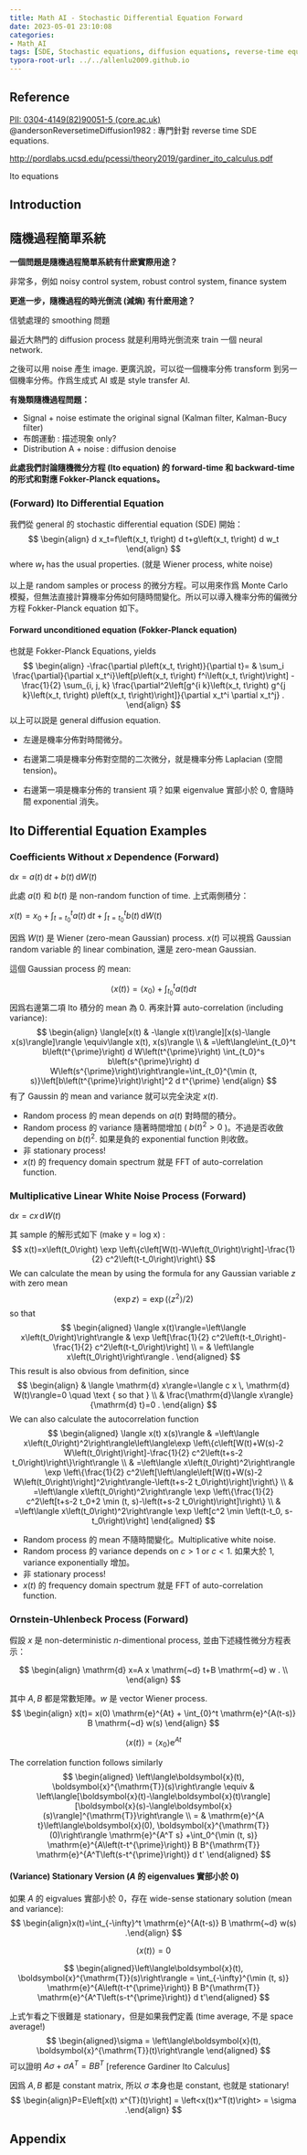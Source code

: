 ```yaml
---
title: Math AI - Stochastic Differential Equation Forward 
date: 2023-05-01 23:10:08
categories:
- Math_AI
tags: [SDE, Stochastic equations, diffusion equations, reverse-time equations, Fokker-Planck equations]
typora-root-url: ../../allenlu2009.github.io
---
```



## Reference

[PII: 0304-4149(82)90051-5 (core.ac.uk)](https://core.ac.uk/download/pdf/82826666.pdf)  @andersonReversetimeDiffusion1982 : 專門針對 reverse time SDE equations. 

http://pordlabs.ucsd.edu/pcessi/theory2019/gardiner_ito_calculus.pdf

Ito equations



## Introduction





## 隨機過程簡單系統

**一個問題是隨機過程簡單系統有什麽實際用途？**

非常多，例如 noisy control system, robust control  system, finance system



**更進一步，隨機過程的時光倒流 (減熵) 有什麽用途？**

信號處理的 smoothing 問題 

最近大熱門的 diffusion process 就是利用時光倒流來 train 一個 neural network.

之後可以用 noise 產生 image.  更廣汎說，可以從一個機率分佈 transform 到另一個機率分佈。作爲生成式 AI 或是 style transfer AI.



**有幾類隨機過程問題：**

* Signal + noise estimate the original signal (Kalman filter, Kalman-Bucy filter)
* 布朗運動 : 描述現象 only?
* Distribution A + noise : diffusion denoise



**此處我們討論隨機微分方程 (Ito equation) 的 forward-time 和 backward-time 的形式和對應 Fokker-Planck equations。**



### (Forward) Ito Differential Equation

我們從 general 的 stochastic differential equation (SDE) 開始：
$$
\begin{align}
d x_t=f\left(x_t, t\right) d t+g\left(x_t, t\right) d w_t
\end{align}
$$
where $w_t$ has the usual properties. (就是 Wiener process, white noise)



以上是 random samples or process 的微分方程。可以用來作爲 Monte Carlo 模擬，但無法直接計算機率分佈如何隨時間變化。所以可以導入機率分佈的偏微分方程 Fokker-Planck equation 如下。



#### Forward unconditioned equation (Fokker-Planck equation)

也就是 Fokker-Planck Equations, yields
$$
\begin{align}
-\frac{\partial p\left(x_t, t\right)}{\partial t}= & \sum_i \frac{\partial}{\partial x_t^i}\left[p\left(x_t, t\right) f^i\left(x_t, t\right)\right] 
 -\frac{1}{2} \sum_{i, j, k} \frac{\partial^2\left[g^{i k}\left(x_t, t\right) g^{j k}\left(x_t, t\right) p\left(x_t, t\right)\right]}{\partial x_t^i \partial x_t^j} .
\end{align}
$$
以上可以説是 general diffusion equation.

* 左邊是機率分佈對時間微分。

* 右邊第二項是機率分佈對空間的二次微分，就是機率分佈 Laplacian (空間 tension)。
* 右邊第一項是機率分佈的 transient 項？如果 eigenvalue 實部小於 0, 會隨時間 exponential 消失。





## Ito Differential Equation Examples



### Coefficients Without $x$ Dependence (Forward)

$\mathrm{d}x = a(t) \,\mathrm{d}t + b(t)\, \mathrm{d}W(t)$



此處 $a(t)$ 和 $b(t)$ 是 non-random function of time.  上式兩側積分：

$x(t) = x_0 + \int_{t=t_0}^{t} a(t) \,\mathrm{d}t + \int_{t=t_0}^{t} b(t)\, \mathrm{d}W(t)$



因爲 $W(t)$ 是 Wiener (zero-mean Gaussian) process.  $x(t)$ 可以視爲 Gaussian random variable 的 linear combination, 還是 zero-mean Gaussian.    

這個 Gaussian process 的 mean:


$$
\langle x(t)\rangle=\left\langle x_0\right\rangle+\int_{t_0}^t a(t) d t
$$
因爲右邊第二項 Ito 積分的 mean 為 0.  再來計算 auto-correlation (including variance):
$$
\begin{align}
\langle[x(t) & -\langle x(t)\rangle][x(s)-\langle x(s)\rangle]\rangle \equiv\langle x(t), x(s)\rangle \\
& =\left\langle\int_{t_0}^t b\left(t^{\prime}\right) d W\left(t^{\prime}\right) \int_{t_0}^s b\left(s^{\prime}\right) d W\left(s^{\prime}\right)\right\rangle=\int_{t_0}^{\min (t, s)}\left[b\left(t^{\prime}\right)\right]^2 d t^{\prime}
\end{align}
$$
有了 Gaussin 的 mean and variance 就可以完全決定 $x(t)$.

* Random process 的 mean depends on $a(t)$ 對時間的積分。
* Random process 的 variance 隨著時間增加 ( $b(t)^2 > 0$ )。不過是否收斂 depending on $b(t)^2$.  如果是負的 exponential function 則收斂。
* 非 stationary process!
* $x(t)$ 的 frequency domain spectrum 就是 FFT of auto-correlation function.



### Multiplicative Linear White Noise Process (Forward)

$\mathrm{d}x = c x\, \mathrm{d}W(t)$

其 sample 的解形式如下 (make y = log x) :
$$
x(t)=x\left(t_0\right) \exp \left\{c\left[W(t)-W\left(t_0\right)\right]-\frac{1}{2} c^2\left(t-t_0\right)\right\}
$$
We can calculate the mean by using the formula for any Gaussian variable $z$ with zero mean
$$
\langle\exp z\rangle=\exp \left(\left\langle z^2\right\rangle / 2\right)
$$
so that
$$
\begin{aligned}
\langle x(t)\rangle=\left\langle x\left(t_0\right)\right\rangle & \exp \left[\frac{1}{2} c^2\left(t-t_0\right)-\frac{1}{2} c^2\left(t-t_0\right)\right] \\
= & \left\langle x\left(t_0\right)\right\rangle .
\end{aligned}
$$
This result is also obvious from definition, since
$$
\begin{align}
& \langle \mathrm{d} x\rangle=\langle c x \, \mathrm{d} W(t)\rangle=0 \quad \text { so that } \\
& \frac{\mathrm{d}\langle x\rangle}{\mathrm{d} t}=0 .
\end{align}
$$
We can also calculate the autocorrelation function
$$
\begin{aligned}
\langle x(t) x(s)\rangle & =\left\langle x\left(t_0\right)^2\right\rangle\left\langle\exp \left\{c\left[W(t)+W(s)-2 W\left(t_0\right)\right]-\frac{1}{2} c^2\left(t+s-2 t_0\right)\right\}\right\rangle \\
& =\left\langle x\left(t_0\right)^2\right\rangle \exp \left\{\frac{1}{2} c^2\left[\left\langle\left[W(t)+W(s)-2 W\left(t_0\right)\right]^2\right\rangle-\left(t+s-2 t_0\right)\right]\right\} \\
& =\left\langle x\left(t_0\right)^2\right\rangle \exp \left\{\frac{1}{2} c^2\left[t+s-2 t_0+2 \min (t, s)-\left(t+s-2 t_0\right)\right]\right\} \\
& =\left\langle x\left(t_0\right)^2\right\rangle \exp \left[c^2 \min \left(t-t_0, s-t_0\right)\right]
\end{aligned}
$$

* Random process 的 mean 不隨時間變化。Multiplicative white noise.
* Random process 的 variance depends on $c > 1$ or $c <1$.  如果大於 1, variance exponentially 增加。
* 非 stationary process! 
* $x(t)$ 的 frequency domain spectrum 就是 FFT of auto-correlation function.



### Ornstein-Uhlenbeck Process (Forward)

假設 $x$ 是 non-deterministic $n$-dimentional process, 並由下述綫性微分方程表示：

$$
\begin{align}
\mathrm{d} x=A x \mathrm{~d} t+B \mathrm{~d} w . \\
\end{align}
$$

其中 $A, B$ 都是常數矩陣。$w$ 是 vector Wiener process.  
$$
\begin{align}
x(t)= x(0) \mathrm{e}^{At} + \int_{0}^t \mathrm{e}^{A(t-s)} B \mathrm{~d} w(s) 
\end{align}
$$

$$
\langle x(t)\rangle=\left\langle x_0\right\rangle \mathrm{e}^{At}
$$

The correlation function follows similarly
$$
\begin{aligned}
\left\langle\boldsymbol{x}(t), \boldsymbol{x}^{\mathrm{T}}(s)\right\rangle \equiv & \left\langle[\boldsymbol{x}(t)-\langle\boldsymbol{x}(t)\rangle][\boldsymbol{x}(s)-\langle\boldsymbol{x}(s)\rangle]^{\mathrm{T}}\right\rangle \\
= & \mathrm{e}^{A t}\left\langle\boldsymbol{x}(0), \boldsymbol{x}^{\mathrm{T}}(0)\right\rangle \mathrm{e}^{A^T s}  +\int_0^{\min (t, s)} \mathrm{e}^{A\left(t-t^{\prime}\right)} B B^{\mathrm{T}} \mathrm{e}^{A^T\left(s-t^{\prime}\right)} d t'
\end{aligned}
$$

 

#### (Variance) Stationary Version ($A$ 的 eigenvalues 實部小於 0)

如果 $A$ 的 eigvalues 實部小於 0，存在 wide-sense stationary solution (mean and variance):
$$
\begin{align}x(t)=\int_{-\infty}^t \mathrm{e}^{A(t-s)} B \mathrm{~d} w(s) .\end{align}
$$

$$
\langle x(t)\rangle= 0
$$

$$
\begin{aligned}\left\langle\boldsymbol{x}(t), \boldsymbol{x}^{\mathrm{T}}(s)\right\rangle = \int_{-\infty}^{\min (t, s)} \mathrm{e}^{A\left(t-t^{\prime}\right)} B B^{\mathrm{T}} \mathrm{e}^{A^T\left(s-t^{\prime}\right)} d t'\end{aligned}
$$

上式乍看之下很難是 stationary，但是如果我們定義 (time average, 不是 space average!)
$$
\begin{aligned}\sigma = \left\langle\boldsymbol{x}(t), \boldsymbol{x}^{\mathrm{T}}(t)\right\rangle \end{aligned}
$$
可以證明  $A \sigma + \sigma A^T = B B^T$  [reference Gardiner Ito Calculus]

因爲 $A, B$ 都是 constant matrix, 所以 $\sigma$ 本身也是 constant, 也就是 stationary!
$$
\begin{align}P=E\left[x(t) x^{T}(t)\right] = \left<x(t)x^T(t)\right> = \sigma .\end{align}
$$







## Appendix

